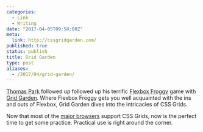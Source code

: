 ```yaml
---
categories:
  - Link
  - Writing
date: "2017-04-05T09:58:00Z"
meta:
  link: http://cssgridgarden.com/
published: true
status: publish
title: Grid Garden
type: post
aliases:
  - /2017/04/grid-garden/
---
```

<p><a href="http://thomaspark.co/">Thomas Park</a> followed up followed up his terrific <a href="http://flexboxfroggy.com">Flexbox Froggy</a> game with <a href="http://cssgridgarden.com">Grid Garden</a>. Where Flexbox Froggy gets you well acquainted with the ins and outs of Flexbox, Grid Garden dives into the intricacies of CSS Grids.</p>
<p>Now that most of the <a href="https://twitter.com/render_conf/status/847741282730389504">major browsers</a> support CSS Grids, now is the perfect time to get some practice. Practical use is right around the corner.</p>
